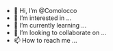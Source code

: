 - 👋 Hi, I’m @Comolocco
- 👀 I’m interested in ...
- 🌱 I’m currently learning ...
- 💞️ I’m looking to collaborate on ...
- 📫 How to reach me ...

<!---
Comolocco/Comolocco is a ✨ special ✨ repository because its `README.md` (this file) appears on your GitHub profile.
You can click the Preview link to take a look at your changes.
--->
